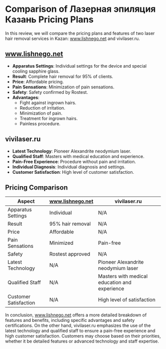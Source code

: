 # Comparison of Лазерная эпиляция Казань Pricing Plans

In this review, we will compare the pricing plans and features of two laser hair removal services in Kazan: www.lishnego.net and vivilaser.ru.

## www.lishnego.net

- **Apparatus Settings**: Individual settings for the device and special cooling sapphire glass.
- **Result**: Complete hair removal for 95% of clients.
- **Price**: Affordable pricing.
- **Pain Sensations**: Minimization of pain sensations.
- **Safety**: Safety confirmed by Rostest.
- **Advantages**:
  - Fight against ingrown hairs.
  - Reduction of irritation.
  - Minimization of pain.
  - Treatment for ingrown hairs.
  - Painless procedure.

## vivilaser.ru

- **Latest Technology**: Pioneer Alexandrite neodymium laser.
- **Qualified Staff**: Masters with medical education and experience.
- **Pain-Free Experience**: Procedure without pain and irritation.
- **Individual Diagnosis**: Individual diagnosis and settings.
- **Customer Satisfaction**: High level of customer satisfaction.

## Pricing Comparison

| Aspect               | www.lishnego.net | vivilaser.ru |
|----------------------|------------------|--------------|
| Apparatus Settings   | Individual       | N/A          |
| Result               | 95% hair removal | N/A          |
| Price                | Affordable       | N/A          |
| Pain Sensations      | Minimized        | Pain-free    |
| Safety               | Rostest approved | N/A          |
| Latest Technology    | N/A              | Pioneer Alexandrite neodymium laser |
| Qualified Staff      | N/A              | Masters with medical education and experience |
| Customer Satisfaction| N/A              | High level of satisfaction |

In conclusion, www.lishnego.net offers a more detailed breakdown of features and benefits, including specific advantages and safety certifications. On the other hand, vivilaser.ru emphasizes the use of the latest technology and qualified staff to ensure a pain-free experience and high customer satisfaction. Customers may choose based on their priorities, whether it be detailed features or advanced technology and staff expertise.